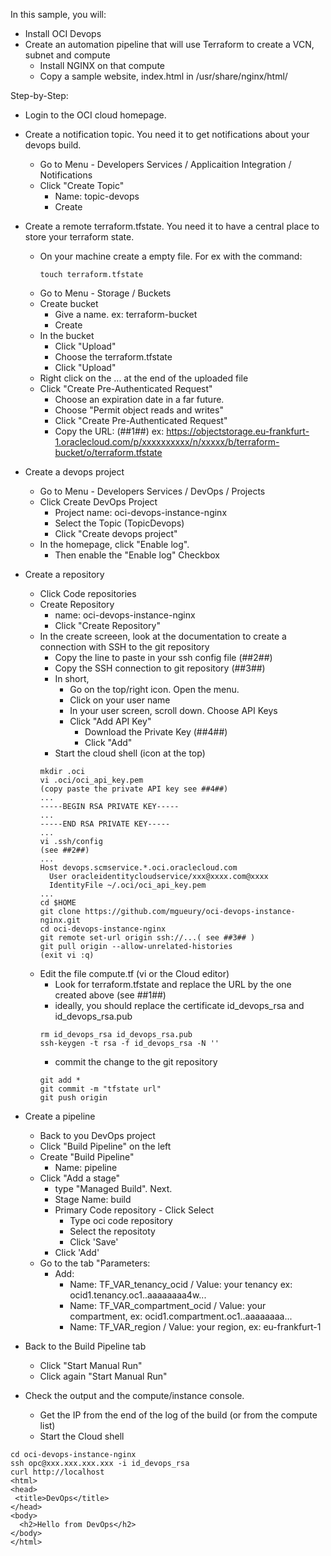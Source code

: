 In this sample, you will:
  - Install OCI Devops
  - Create an automation pipeline that will use Terraform to create a VCN, subnet and compute
    - Install NGINX on that compute
    - Copy a sample website, index.html in /usr/share/nginx/html/

Step-by-Step:
- Login to the OCI cloud homepage.
- Create a notification topic. You need it to get notifications about your devops build.
  - Go to Menu - Developers Services / Applicaition Integration / Notifications
  - Click "Create Topic"
    - Name: topic-devops
    - Create
- Create a remote terraform.tfstate. You need it to have a central place to store your terraform state.
  - On your machine create a empty file. For ex with the command:
    ````
    touch terraform.tfstate
    ````
  - Go to Menu - Storage / Buckets
  - Create bucket 
    - Give a name. ex: terraform-bucket
     - Create
  - In the bucket 
    - Click "Upload"
    - Choose the terraform.tfstate
    - Click "Upload"
  - Right click on the ... at the end of the uploaded file
  - Click "Create Pre-Authenticated Request"
    - Choose an expiration date in a far future.
    - Choose "Permit object reads and writes"
    - Click "Create Pre-Authenticated Request"
    - Copy the URL: (##1##) ex: https://objectstorage.eu-frankfurt-1.oraclecloud.com/p/xxxxxxxxxx/n/xxxxx/b/terraform-bucket/o/terraform.tfstate 
- Create a devops project
  - Go to Menu - Developers Services / DevOps / Projects
  - Click Create DevOps Project
    - Project name: oci-devops-instance-nginx
    - Select the Topic (TopicDevops)
    - Click "Create devops project"
  - In the homepage, click "Enable log". 
    - Then enable the "Enable log" Checkbox
- Create a repository
  - Click Code repositories
  - Create Repository
    - name: oci-devops-instance-nginx
    - Click "Create Repository"
  - In the create screeen, look at the documentation to create a connection with SSH to the git repository
    - Copy the line to paste in your ssh config file (##2##)
    - Copy the SSH connection to git repository (##3##)
    - In short,
      - Go on the top/right icon. Open the menu.
      - Click on your user name
      - In your user screen, scroll down. Choose API Keys
      - Click "Add API Key"
        - Download the Private Key (##4##)
        - Click "Add"
    - Start the cloud shell (icon at the top)
    ```
    mkdir .oci
    vi .oci/oci_api_key.pem
    (copy paste the private API key see ##4##)
    ...
    -----BEGIN RSA PRIVATE KEY-----
    ...
    -----END RSA PRIVATE KEY-----
    ...
    vi .ssh/config
    (see ##2##)
    ...
    Host devops.scmservice.*.oci.oraclecloud.com
      User oracleidentitycloudservice/xxx@xxxx.com@xxxx
      IdentityFile ~/.oci/oci_api_key.pem 
    ...
    cd $HOME
    git clone https://github.com/mgueury/oci-devops-instance-nginx.git
    cd oci-devops-instance-nginx
    git remote set-url origin ssh://...( see ##3## ) 
    git pull origin --allow-unrelated-histories
    (exit vi :q)
    ````
  - Edit the file compute.tf (vi or the Cloud editor)
    - Look for terraform.tfstate and replace the URL by the one created above (see ##1##)
    - ideally, you should replace the certificate id_devops_rsa and id_devops_rsa.pub
    ````
    rm id_devops_rsa id_devops_rsa.pub
    ssh-keygen -t rsa -f id_devops_rsa -N ''
    ````
    - commit the change to the git repository
    ````
    git add *
    git commit -m "tfstate url"
    git push origin
    ````
    
- Create a pipeline
  - Back to you DevOps project
  - Click "Build Pipeline" on the left
  - Create "Build Pipeline"
    - Name: pipeline
  - Click "Add a stage"
    - type "Managed Build". Next.
    - Stage Name: build
    - Primary Code repository - Click Select
      - Type oci code repository
      - Select the repositoty
      - Click 'Save'
    - Click 'Add' 
  - Go to the tab "Parameters:
    - Add:
      - Name: TF_VAR_tenancy_ocid / Value: your tenancy ex: ocid1.tenancy.oc1..aaaaaaaa4w...
      - Name: TF_VAR_compartment_ocid / Value: your compartment, ex: ocid1.compartment.oc1..aaaaaaaa...
      - Name: TF_VAR_region / Value: your region, ex: eu-frankfurt-1
- Back to the Build Pipeline tab
  - Click "Start Manual Run"
  - Click again "Start Manual Run"
- Check the output and the compute/instance console.
  - Get the IP from the end of the log of the build (or from the compute list)
  - Start the Cloud shell

````
cd oci-devops-instance-nginx
ssh opc@xxx.xxx.xxx.xxx -i id_devops_rsa
curl http://localhost
<html>
<head>
 <title>DevOps</title>
</head>
<body>
  <h2>Hello from DevOps</h2>
</body>
</html>
````
